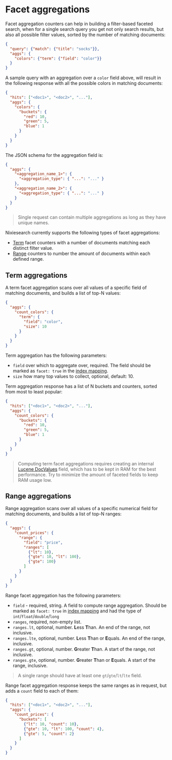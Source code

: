# Facet aggregations

Facet aggregation counters can help in building a filter-based faceted search, when for a single search query you get not only search results, but also all possible filter values, sorted by the number of matching documents:

```json
{
  "query": {"match": {"title": "socks"}},
  "aggs": {
    "colors": {"term": {"field": "color"}}
  }
}
```

A sample query with an aggregation over a `color` field above, will result in the following response with all the possible colors in matching documents:

```json
{
  "hits": ["<doc1>", "<doc2>", "..."],
  "aggs": {
    "colors": {
      "buckets": {
        "red": 10,
        "green": 5,
        "blue": 1
      }
    }
  }
}
```

The JSON schema for the aggregation field is:

```json
{
  "aggs": {
    "<aggregation_name_1>": {
      "<aggregation_type": { "...": "..." }
    },
    "<aggregation_name_2>": {
      "<aggregation_type": { "...": "..." }
    }
  }
}
```

> Single request can contain multiple aggregations as long as they have unique names.

Nixiesearch currently supports the following types of facet aggregations:

* [Term](#term-aggregations) facet counters with a number of documents matching each distinct filter value.
* [Range](#range-aggregations) counters to number the amount of documents within each defined range.

## Term aggregations

A term facet aggregation scans over all values of a specific field of matching documents, and builds a list of top-N values:

```json
{
  "aggs": {
    "count_colors": {
      "term": {
        "field": "color",
        "size": 10
      }
    }
  }
}
```

Term aggregation has the following parameters:

* `field` over which to aggregate over, required. The field should be marked as `facet: true` in the [index mapping](../../config/mapping.md).
* `size` how many top values to collect, optional, default: 10.

Term aggregation response has a list of N buckets and counters, sorted from most to least popular:

```json
{
  "hits": ["<doc1>", "<doc2>", "..."],
  "aggs": {
    "count_colors": {
      "buckets": {
        "red": 10,
        "green": 5,
        "blue": 1
      }
    }
  }
}
```

> Computing term facet aggregations requires creating an internal [Lucene DocValues](https://lucene.apache.org/core/9_0_0/core/org/apache/lucene/index/DocValues.html) field, which has to be kept in RAM for the best performance. Try to minimize the amount of faceted fields to keep RAM usage low.

## Range aggregations

Range aggregation scans over all values of a specific numerical field for matching documents, and builds a list of top-N ranges:

```json
{
  "aggs": {
    "count_prices": {
      "range": {
        "field": "price",
        "ranges": [
          {"lt": 10},
          {"gte": 10, "lt": 100},
          {"gte": 100}
        ]
      }
    }
  }
}
```

Range facet aggregation has the following parameters:

* `field` - required, string. A field to compute range aggregation. Should be marked as `facet: true` in [index mapping](../../config/mapping.md) and had the type of `int`/`float`/`double`/`long`
* `ranges`, required, non-empty list.
* `ranges.lt`, optional, number. **L**ess **T**han. An end of the range, not inclusive.
* `ranges.lte`, optional, number. **L**ess **T**han or **E**quals. An end of the range, inclusive.
* `ranges.gt`, optional, number. **G**reater **T**han. A start of the range, not inclusive.
* `ranges.gte`, optional, number. **G**reater **T**han or **E**quals. A start of the range, inclusive.

>A single range should have at least one `gt`/`gte`/`lt`/`lte` field.

Range facet aggregation response keeps the same ranges as in request, but adds a `count` field to each of them:

```json
{
  "hits": ["<doc1>", "<doc2>", "..."],
  "aggs": {
    "count_prices": {
      "buckets": [
        {"lt": 10, "count": 10},
        {"gte": 10, "lt": 100, "count": 4},
        {"gte": 5, "count": 2}
      ]
    }
  }
}

```
